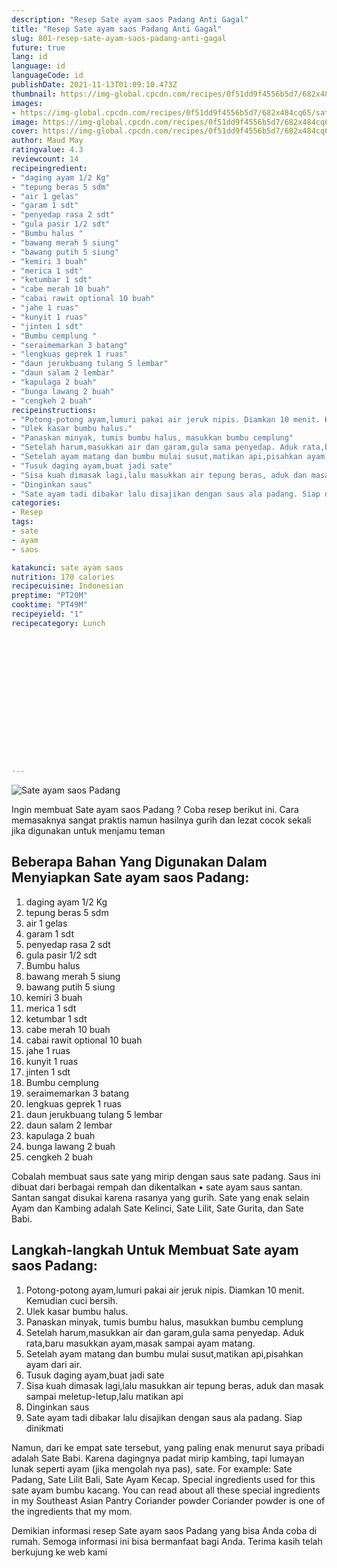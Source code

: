 ```yaml
---
description: "Resep Sate ayam saos Padang Anti Gagal"
title: "Resep Sate ayam saos Padang Anti Gagal"
slug: 801-resep-sate-ayam-saos-padang-anti-gagal
future: true
lang: id
language: id
languageCode: id
publishDate: 2021-11-13T01:09:10.473Z 
thumbnail: https://img-global.cpcdn.com/recipes/0f51dd9f4556b5d7/682x484cq65/sate-ayam-saos-padang-foto-resep-utama.webp
images:
- https://img-global.cpcdn.com/recipes/0f51dd9f4556b5d7/682x484cq65/sate-ayam-saos-padang-foto-resep-utama.webp
image: https://img-global.cpcdn.com/recipes/0f51dd9f4556b5d7/682x484cq65/sate-ayam-saos-padang-foto-resep-utama.webp
cover: https://img-global.cpcdn.com/recipes/0f51dd9f4556b5d7/682x484cq65/sate-ayam-saos-padang-foto-resep-utama.webp
author: Maud May
ratingvalue: 4.3
reviewcount: 14
recipeingredient:
- "daging ayam 1/2 Kg"
- "tepung beras 5 sdm"
- "air 1 gelas"
- "garam 1 sdt"
- "penyedap rasa 2 sdt"
- "gula pasir 1/2 sdt"
- "Bumbu halus "
- "bawang merah 5 siung"
- "bawang putih 5 siung"
- "kemiri 3 buah"
- "merica 1 sdt"
- "ketumbar 1 sdt"
- "cabe merah 10 buah"
- "cabai rawit optional 10 buah"
- "jahe 1 ruas"
- "kunyit 1 ruas"
- "jinten 1 sdt"
- "Bumbu cemplung "
- "seraimemarkan 3 batang"
- "lengkuas geprek 1 ruas"
- "daun jerukbuang tulang 5 lembar"
- "daun salam 2 lembar"
- "kapulaga 2 buah"
- "bunga lawang 2 buah"
- "cengkeh 2 buah"
recipeinstructions:
- "Potong-potong ayam,lumuri pakai air jeruk nipis. Diamkan 10 menit. Kemudian cuci bersih."
- "Ulek kasar bumbu halus."
- "Panaskan minyak, tumis bumbu halus, masukkan bumbu cemplung"
- "Setelah harum,masukkan air dan garam,gula sama penyedap. Aduk rata,baru masukkan ayam,masak sampai ayam matang."
- "Setelah ayam matang dan bumbu mulai susut,matikan api,pisahkan ayam dari air."
- "Tusuk daging ayam,buat jadi sate"
- "Sisa kuah dimasak lagi,lalu masukkan air tepung beras, aduk dan masak sampai meletup-letup,lalu matikan api"
- "Dinginkan saus"
- "Sate ayam tadi dibakar lalu disajikan dengan saus ala padang. Siap dinikmati"
categories:
- Resep
tags:
- sate
- ayam
- saos

katakunci: sate ayam saos 
nutrition: 170 calories
recipecuisine: Indonesian
preptime: "PT20M"
cooktime: "PT49M"
recipeyield: "1"
recipecategory: Lunch


     
    
    
    
    
    
    
    
    
    
    
      
    
---
```



![Sate ayam saos Padang](https://img-global.cpcdn.com/recipes/0f51dd9f4556b5d7/682x484cq65/sate-ayam-saos-padang-foto-resep-utama.webp)

Ingin membuat Sate ayam saos Padang ? Coba resep berikut ini. Cara memasaknya sangat praktis namun hasilnya gurih dan lezat cocok sekali jika digunakan untuk menjamu teman

<!--inarticleads1-->

## Beberapa Bahan Yang Digunakan Dalam Menyiapkan Sate ayam saos Padang:

1. daging ayam 1/2 Kg
1. tepung beras 5 sdm
1. air 1 gelas
1. garam 1 sdt
1. penyedap rasa 2 sdt
1. gula pasir 1/2 sdt
1. Bumbu halus 
1. bawang merah 5 siung
1. bawang putih 5 siung
1. kemiri 3 buah
1. merica 1 sdt
1. ketumbar 1 sdt
1. cabe merah 10 buah
1. cabai rawit optional 10 buah
1. jahe 1 ruas
1. kunyit 1 ruas
1. jinten 1 sdt
1. Bumbu cemplung 
1. seraimemarkan 3 batang
1. lengkuas geprek 1 ruas
1. daun jerukbuang tulang 5 lembar
1. daun salam 2 lembar
1. kapulaga 2 buah
1. bunga lawang 2 buah
1. cengkeh 2 buah

Cobalah membuat saus sate yang mirip dengan saus sate padang. Saus ini dibuat dari berbagai rempah dan dikentalkan • sate ayam saus santan. Santan sangat disukai karena rasanya yang gurih. Sate yang enak selain Ayam dan Kambing adalah Sate Kelinci, Sate Lilit, Sate Gurita, dan Sate Babi. 

<!--inarticleads2-->

## Langkah-langkah Untuk Membuat Sate ayam saos Padang:

1. Potong-potong ayam,lumuri pakai air jeruk nipis. Diamkan 10 menit. Kemudian cuci bersih.
1. Ulek kasar bumbu halus.
1. Panaskan minyak, tumis bumbu halus, masukkan bumbu cemplung
1. Setelah harum,masukkan air dan garam,gula sama penyedap. Aduk rata,baru masukkan ayam,masak sampai ayam matang.
1. Setelah ayam matang dan bumbu mulai susut,matikan api,pisahkan ayam dari air.
1. Tusuk daging ayam,buat jadi sate
1. Sisa kuah dimasak lagi,lalu masukkan air tepung beras, aduk dan masak sampai meletup-letup,lalu matikan api
1. Dinginkan saus
1. Sate ayam tadi dibakar lalu disajikan dengan saus ala padang. Siap dinikmati


Namun, dari ke empat sate tersebut, yang paling enak menurut saya pribadi adalah Sate Babi. Karena dagingnya padat mirip kambing, tapi lumayan lunak seperti ayam (jika mengolah nya pas), sate. For example: Sate Padang, Sate Lilit Bali, Sate Ayam Kecap. Special ingredients used for this sate ayam bumbu kacang. You can read about all these special ingredients in my Southeast Asian Pantry Coriander powder Coriander powder is one of the ingredients that my mom. 

Demikian informasi  resep Sate ayam saos Padang   yang bisa Anda coba di rumah. Semoga informasi ini bisa bermanfaat bagi Anda. Terima kasih telah berkujung ke web kami
